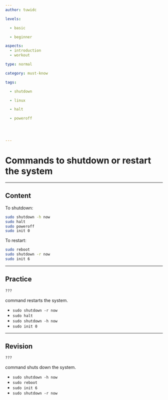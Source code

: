 ```yaml
---
author: tuwidc

levels:

  - basic

  - beginner

aspects:
  - introduction
  - workout

type: normal

category: must-know

tags:

  - shutdown

  - linux

  - halt

  - poweroff




---
```


# Commands to shutdown or restart the system

---
## Content

To shutdown:
```bash
sudo shutdown -h now 
sudo halt
sudo poweroff
sudo init 0 
```


To restart:
```bash
sudo reboot
sudo shutdown -r now
sudo init 6
```

---
## Practice

```bash
??? 
```
command restarts the system.


* `sudo shutdown -r now`
* `sudo halt`
* `sudo shutdown -h now`
* `sudo init 0`

---
## Revision

```bash
???
```
command shuts down the system.


* `sudo shutdown -h now`
* `sudo reboot`
* `sudo init 6`
* `sudo shutdown -r now`

 
